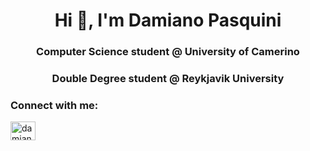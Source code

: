 <h1 align="center">Hi 👋, I'm Damiano Pasquini</h1>
<h3 align="center">Computer Science student @ University of Camerino</h3>
<h3 align="center">Double Degree student @ Reykjavik University</h3>

<h3 align="left">Connect with me:</h3>
<p align="left">
<a href="https://linkedin.com/in/damianopasquini" target="blank"><img align="center" src="https://raw.githubusercontent.com/rahuldkjain/github-profile-readme-generator/master/src/images/icons/Social/linked-in-alt.svg" alt="damianopasquini" height="30" width="40" /></a>
</p>
